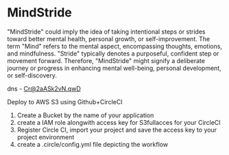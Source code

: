 # MindStride
"MindStride" could imply the idea of taking intentional steps or strides toward better mental health, personal growth, or self-improvement. The term "Mind" refers to the mental aspect, encompassing thoughts, emotions, and mindfulness. "Stride" typically denotes a purposeful, confident step or movement forward. Therefore, "MindStride" might signify a deliberate journey or progress in enhancing mental well-being, personal development, or self-discovery.

dns - Cr@2aASk2vN.qwD

Deploy to AWS S3 using Github+CircleCI

1) Create a Bucket by the name of your application
2) create a IAM role alongwith access key for S3fullacces for your CircleCI 
3) Register Circle CI, import your project and save the access key to your project environment
4) create a .circle/config.yml file depicting the workflow 